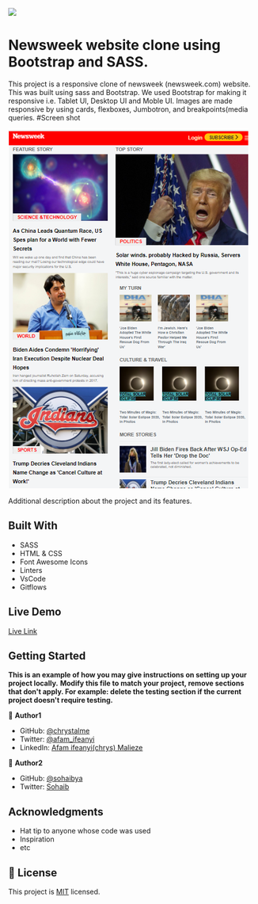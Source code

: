 ![](https://img.shields.io/badge/Microverse-blueviolet)

# Newsweek website clone using Bootstrap and SASS.

>
This project is a responsive clone of newsweek (newsweek.com) website. This was built using sass and Bootstrap. We used Bootstrap for making it responsive i.e. Tablet UI, Desktop UI and Moble UI. Images are made responsive by using cards, flexboxes, Jumbotron, and breakpoints(media queries.
 #Screen shot
 
 ![](images/screen-shot.png)

Additional description about the project and its features.


## Built With

- SASS
- HTML & CSS
- Font Awesome Icons
- Linters
- VsCode
- Gitflows

## Live Demo

[Live Link](https://chrystalme.github.io/newsweek-web-clone/)


## Getting Started

**This is an example of how you may give instructions on setting up your project locally.**
**Modify this file to match your project, remove sections that don't apply. For example: delete the testing section if the current project doesn't require testing.**



👤 **Author1**

- GitHub: [@chrystalme](https://github.com/chrystalme)
- Twitter: [@afam_ifeanyi](https://twitter.com/afam_ifeanyi)
- LinkedIn: [Afam ifeanyi(chrys) Malieze](https://linkedin.com/in/afam-ifeanyi-chrys-malieze-63876576)

👤 **Author2**

- GitHub: [@sohaibya](https://github.com/sohaibya)
- Twitter: [Sohaib](https://twitter.com/sohaib)

## Acknowledgments

- Hat tip to anyone whose code was used
- Inspiration
- etc

## 📝 License
This project is [MIT](https://mit-license.org) licensed.
